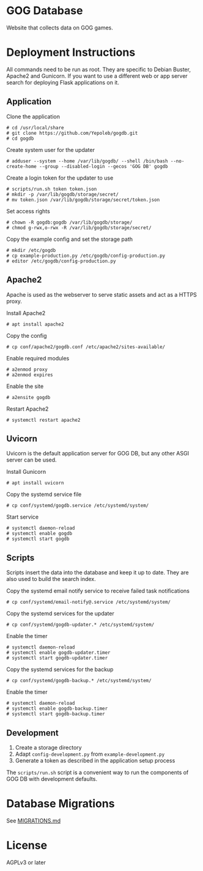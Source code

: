 # GOG Database

Website that collects data on GOG games.

# Deployment Instructions

All commands need to be run as root. They are specific to Debian Buster, Apache2 and
Gunicorn. If you want to use a different web or app server search for deploying
Flask applications on it.

## Application

Clone the application

    # cd /usr/local/share
    # git clone https://github.com/Yepoleb/gogdb.git
    # cd gogdb

Create system user for the updater

    # adduser --system --home /var/lib/gogdb/ --shell /bin/bash --no-create-home --group --disabled-login --gecos 'GOG DB' gogdb

Create a login token for the updater to use

    # scripts/run.sh token token.json
    # mkdir -p /var/lib/gogdb/storage/secret/
    # mv token.json /var/lib/gogdb/storage/secret/token.json

Set access rights

    # chown -R gogdb:gogdb /var/lib/gogdb/storage/
    # chmod g-rwx,o-rwx -R /var/lib/gogdb/storage/secret/

Copy the example config and set the storage path

    # mkdir /etc/gogdb
    # cp example-production.py /etc/gogdb/config-production.py
    # editor /etc/gogdb/config-production.py

## Apache2

Apache is used as the webserver to serve static assets and act as a HTTPS proxy.

Install Apache2

    # apt install apache2

Copy the config

    # cp conf/apache2/gogdb.conf /etc/apache2/sites-available/

Enable required modules

    # a2enmod proxy
    # a2enmod expires

Enable the site

    # a2ensite gogdb

Restart Apache2

    # systemctl restart apache2

## Uvicorn

Uvicorn is the default application server for GOG DB, but any other ASGI server can be used.

Install Gunicorn

    # apt install uvicorn

Copy the systemd service file

    # cp conf/systemd/gogdb.service /etc/systemd/system/

Start service

    # systemctl daemon-reload
    # systemctl enable gogdb
    # systemctl start gogdb

## Scripts

Scripts insert the data into the database and keep it up to date. They are
also used to build the search index.

Copy the systemd email notify service to receive failed task notifications

    # cp conf/systemd/email-notify@.service /etc/systemd/system/

Copy the systemd services for the updater

    # cp conf/systemd/gogdb-updater.* /etc/systemd/system/
    
Enable the timer

    # systemctl daemon-reload
    # systemctl enable gogdb-updater.timer
    # systemctl start gogdb-updater.timer

Copy the systemd services for the backup

    # cp conf/systemd/gogdb-backup.* /etc/systemd/system/
    
Enable the timer

    # systemctl daemon-reload
    # systemctl enable gogdb-backup.timer
    # systemctl start gogdb-backup.timer

## Development

1. Create a storage directory
2. Adapt `config-development.py` from `example-development.py`
3. Generate a token as described in the application setup process

The `scripts/run.sh` script is a convenient way to run the components of GOG DB with development defaults.

# Database Migrations

See [MIGRATIONS.md](MIGRATIONS.md)

# License

AGPLv3 or later

